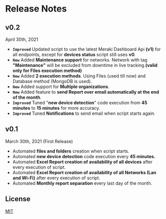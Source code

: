 # Release Notes
##  v0.2
April 30th, 2021 

- **`Improved`** Updated script to use the latest Meraki Dashboard Api **(v1)** for all endpoints, except for **devices status** script still uses **v0**.
- **`New`** Added **Maintenance support** for networks. Network with tag **"Maintenance"** will be excluded from downtime in live tracking.**(valid only for Files execution method)**  
- **`New`** Added **2 execution methods**. Using Files (used till now) and Database method (MongoDB is used).  
- **`New`** Added support for **Multiple organizations**.  
- **`New`** Added feature to **send Report over email automatically at the end of the month**.  
- **`Improved`** Tuned "**new device detection**" code execution from **45 minutes** to **15 minutes** for more accuracy.  
- **`Improved`** Tuned **Notifications** to send email when script starts again.

##  v0.1
March 30th, 2021 (First Release)
- Automated **files and folders** creation when script starts.  
- Automated **new device detection** code execution every **45 minutes.**  
- Automated **Excel Report creation of availability of all devices** after every execution of script.  
- Automated **Excel Report creation of availability of all Networks (Lan and Wi-Fi)** after every execution of script.  
- Automated **Monthly report separation** every last day of the month.  
  
## License  
[MIT](https://github.com/akshaymane920/Meraki_Sla_Calculator/blob/master/LICENSE.txt)

